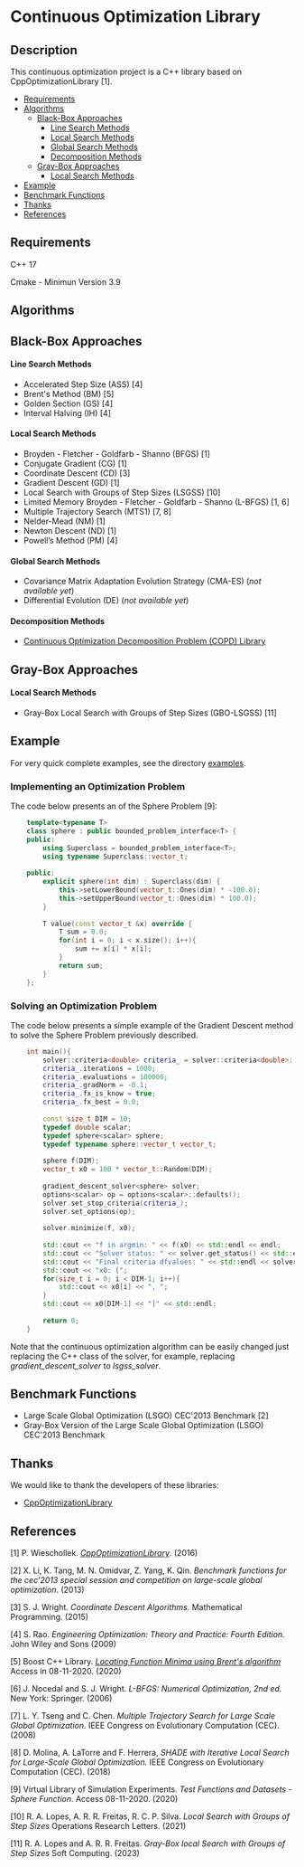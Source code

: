 # Continuous Optimization Library

## Description

This continuous optimization project is a C++ library based on CppOptimizationLibrary [1]. 

* [Requirements](#requirements)
* [Algorithms](#algorithms)
    * [Black-Box Approaches](#black-box-approaches) 
         * [Line Search Methods](#line-search-methods)
         * [Local Search Methods](#local-search-methods)
         * [Global Search Methods](#global-search-methods)
         * [Decomposition Methods](#decomposition-methods)
    * [Gray-Box Approaches](#gray-box-approaches)
         * [Local Search Methods](#local-search-methods-1)
* [Example](#example)
* [Benchmark Functions](#benchmark-functions)
* [Thanks](#thanks)
* [References](#references)

## Requirements

C++ 17

Cmake - Minimun Version 3.9

## Algorithms

## Black-Box Approaches

#### Line Search Methods
- Accelerated Step Size (ASS) [4]
- Brent's Method (BM) [5]
- Golden Section (GS) [4]
- Interval Halving (IH) [4]


#### Local Search Methods
- Broyden - Fletcher - Goldfarb - Shanno (BFGS) [1]
- Conjugate Gradient (CG) [1]
- Coordinate Descent (CD) [3]
- Gradient Descent (GD) [1]
- Local Search with Groups of Step Sizes (LSGSS) [10]
- Limited Memory Broyden - Fletcher - Goldfarb - Shanno (L-BFGS) [1, 6]
- Multiple Trajectory Search (MTS1) [7, 8]
- Nelder-Mead (NM) [1]
- Newton Descent (ND) [1]
- Powell’s Method (PM) [4]

#### Global Search Methods
- Covariance Matrix Adaptation Evolution Strategy (CMA-ES) (*not available yet*)
- Differential Evolution (DE) (*not available yet*)

#### Decomposition Methods
 - [Continuous Optimization Decomposition Problem (COPD) Library](https://github.com/RodolfoALopes/decomposition_library)

## Gray-Box Approaches

#### Local Search Methods
- Gray-Box Local Search with Groups of Step Sizes (GBO-LSGSS) [11]
 
## Example

For very quick complete examples, see the directory [examples](tests/examples/).

### Implementing an Optimization Problem

The code below presents an of the Sphere Problem [9]:

```cpp
    template<typename T>
    class sphere : public bounded_problem_interface<T> {
    public:
        using Superclass = bounded_problem_interface<T>;
        using typename Superclass::vector_t;
    
    public:
        explicit sphere(int dim) : Superclass(dim) {
            this->setLowerBound(vector_t::Ones(dim) * -100.0);
            this->setUpperBound(vector_t::Ones(dim) * 100.0);
        }
    
        T value(const vector_t &x) override {
            T sum = 0.0;
            for(int i = 0; i < x.size(); i++){
                sum += x[i] * x[i];
            }
            return sum;
        }
    };
```

### Solving an Optimization Problem

The code below presents a simple example of the Gradient Descent method to solve the Sphere Problem previously described.

```cpp
    int main(){
        solver::criteria<double> criteria_ = solver::criteria<double>::defaults();
        criteria_.iterations = 1000;
        criteria_.evaluations = 100000;
        criteria_.gradNorm = -0.1;
        criteria_.fx_is_know = true;
        criteria_.fx_best = 0.0;
    
        const size_t DIM = 10;
        typedef double scalar;
        typedef sphere<scalar> sphere;
        typedef typename sphere::vector_t vector_t;
    
        sphere f(DIM);
        vector_t x0 = 100 * vector_t::Random(DIM);
    
        gradient_descent_solver<sphere> solver;
        options<scalar> op = options<scalar>::defaults();
        solver.set_stop_criteria(criteria_);
        solver.set_options(op);
    
        solver.minimize(f, x0);
    
        std::cout << "f in argmin: " << f(x0) << std::endl << endl;
        std::cout << "Solver status: " << solver.get_status() << std::endl << std::endl;
        std::cout << "Final criteria dfvalues: " << std::endl << solver.criteria() << std::endl << std::endl;
        std::cout << "x0: [";
        for(size_t i = 0; i < DIM-1; i++){
            std::cout << x0[i] << ", ";
        }
        std::cout << x0[DIM-1] << "]" << std::endl;
    
        return 0;
    }
```

Note that the continuous optimization algorithm can be easily changed just replacing the C++ class of the solver, for example, replacing *gradient_descent_solver* to *lsgss_solver*.

## Benchmark Functions
* Large Scale Global Optimization (LSGO) CEC'2013 Benchmark [2]
* Gray-Box Version of the Large Scale Global Optimization (LSGO) CEC'2013 Benchmark

## Thanks
We would like to thank the developers of these libraries:

- [CppOptimizationLibrary](https://github.com/PatWie/CppNumericalSolvers)

## References
[1] P. Wieschollek. [*CppOptimizationLibrary*](https://github.com/PatWie/CppNumericalSolvers). (2016)

[2] X. Li, K. Tang, M. N. Omidvar, Z. Yang, K. Qin. *Benchmark functions for the cec’2013 special session and competition on large-scale global optimization*. (2013)

[3] S. J. Wright. *Coordinate Descent Algorithms.* Mathematical Programming. (2015)

[4] S. Rao. *Engineering Optimization: Theory and Practice: Fourth Edition.* John Wiley and Sons (2009)

[5] Boost C++ Library. [*Locating Function Minima using Brent's algorithm*](https://www.boost.org/doc/libs/1_65_0/libs/math/doc/html/math_toolkit/roots/brent_minima.html) Access in 08-11-2020. (2020)

[6] J. Nocedal and S. J. Wright. *L-BFGS: Numerical Optimization, 2nd ed.* New York: Springer. (2006)

[7] L. Y. Tseng and C. Chen. *Multiple Trajectory Search for Large Scale Global Optimization.* IEEE Congress on Evolutionary Computation (CEC). (2008)

[8] D. Molina, A. LaTorre and F. Herrera, *SHADE with Iterative Local Search for Large-Scale Global Optimization.* IEEE Congress on Evolutionary Computation (CEC). (2018)

[9] Virtual Library of Simulation Experiments. *Test Functions and Datasets - Sphere Function*. Access 08-11-2020. (2020)

[10] R. A. Lopes, A. R. R. Freitas, R. C. P. Silva. *Local Search with Groups of Step Sizes* Operations Research Letters. (2021) 

[11] R. A. Lopes and A. R. R. Freitas. *Gray-Box local Search with Groups of Step Sizes* Soft Computing. (2023) 
